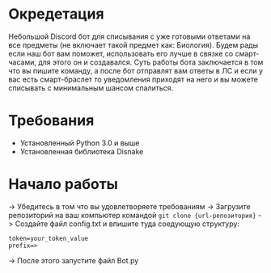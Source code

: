 # Окредетация
Небольшой Discord бот для списывания с уже готовыми ответами на все предметы (не включает такой предмет как: Биология). Будем рады если наш бот вам поможет, использовать его лучше в связке со смарт-часами, для этого он и создавался.
Суть работы бота заключается в том что вы пишите команду, а после бот отправлят вам ответы в ЛС и если у вас есть смарт-браслет то уведомления приходят на него и вы можете списывать с минимальным шансом спалиться.

# Требования
- Установленный Python 3.0 и выше
- Установленная библиотека Disnake

# Начало работы
-> Убедитесь в том что вы удовлетворяете требованиям
-> Загрузите репозиторий на ваш компьютер командой `git clone {url-репозитория}`
-> Создайте файл config.txt и впишите туда соедующую структуру:
```
token=your_token_value
prefix=>
```
-> После этого запустите файл Bot.py

